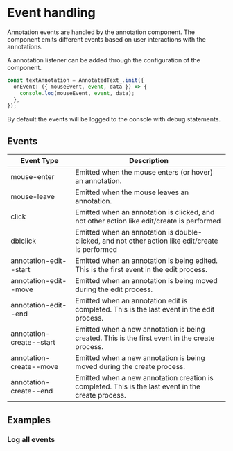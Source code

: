 # Event handling

Annotation events are handled by the annotation component. The component emits different events based on user
interactions with the annotations.

A annotation listener can be added through the configuration of the component.

```typescript
const textAnnotation = AnnotatedText_.init({
  onEvent: ({ mouseEvent, event, data }) => {
    console.log(mouseEvent, event, data);
  },
});
```

By default the events will be logged to the console with debug statements.

## Events

| Event Type               | Description                                                                                        |
|--------------------------|----------------------------------------------------------------------------------------------------|
| mouse-enter              | Emitted when the mouse enters (or hover) an annotation.                                            |
| mouse-leave              | Emitted when the mouse leaves an annotation.                                                       |
| click                    | Emitted when an annotation is clicked, and not other action like edit/create is performed          |
| dblclick                 | Emitted when an annotation is double-clicked, and not other action like edit/create is performed   |
| annotation-edit--start   | Emitted when an annotation is being edited. This is the first event in the edit process.           |
| annotation-edit--move    | Emitted when an annotation is being moved during the edit process.                                 |
| annotation-edit--end     | Emitted when an annotation edit is completed. This is the last event in the edit process.          |
| annotation-create--start | Emitted when a new annotation is being created. This is the first event in the create process.     |
| annotation-create--move  | Emitted when a new annotation is being moved during the create process.                            |
| annotation-create--end   | Emitted when a new annotation creation is completed. This is the last event in the create process. |

## Examples

<script setup>
//
import { onMounted, onUnmounted, watch, watchEffect } from "vue";
import { AnnotatedText_ } from "@ghentcdh/vue-component-annotated-text";
import { lines, annotations, waitUntilElementExists } from "@demo";

const textAnnotations = annotations.slice(0,6);
const textLines = lines.slice(0,4);

const createAnnotations = (id, config) => {
console.log("createAnnotations", id, config);
    waitUntilElementExists(id).then((element) => {
        const textAnnotation = AnnotatedText_.init(config);
        textAnnotation.setLines(textLines, false);
        textAnnotation.setAnnotations(textAnnotations, false);
        textAnnotation.init(id);
    });
}

createAnnotations("annotation-log", {
    actions: {
        create: true,
        edit: true,
    },
    onEvent: ({ mouseEvent, event, data }) => {
        console.log(mouseEvent, event, data);
        const logger = document.getElementById("annotation-logger");
        logger.innerHTML = `<p><b>${event}</b>: ${data.annotation.id}</p>`;
        const log = document.getElementById("annotation-log");
        // log.scrollTop = log.scrollHeight; // Scroll to the bottom
    }
});

</script>

### Log all events

<div id="annotation-log"></div>
<pre id="annotation-logger"></pre>

